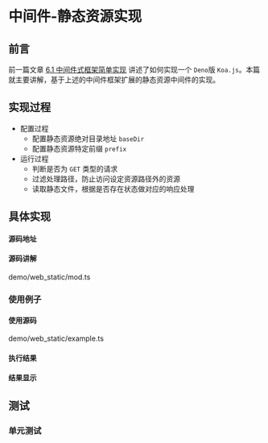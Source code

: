 # 中间件-静态资源实现

## 前言

前一篇文章 [6.1 中间件式框架简单实现](https://github.com/chenshenhai/deno_note/blob/master/note/chapter_06/01.md) 讲述了如何实现一个  `Deno`版 `Koa.js`。本篇就主要讲解，基于上述的中间件框架扩展的静态资源中间件的实现。

## 实现过程

- 配置过程
  - 配置静态资源绝对目录地址 `baseDir`
  - 配置静态资源特定前缀 `prefix`
- 运行过程
  - 判断是否为 `GET` 类型的请求
  - 过滤处理路径，防止访问设定资源路径外的资源
  - 读取静态文件，根据是否存在状态做对应的响应处理

## 具体实现

#### 源码地址

#### 源码讲解

demo/web_static/mod.ts


### 使用例子

#### 使用源码

demo/web_static/example.ts

#### 执行结果

#### 结果显示

## 测试

### 单元测试
